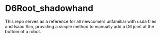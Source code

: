 # D6Root_shadowhand
This repo serves as a reference for all newcomers unfamiliar with usda files and Isaac Sim, providing a simple method to manually add a D6 joint at the bottom of a robot.
